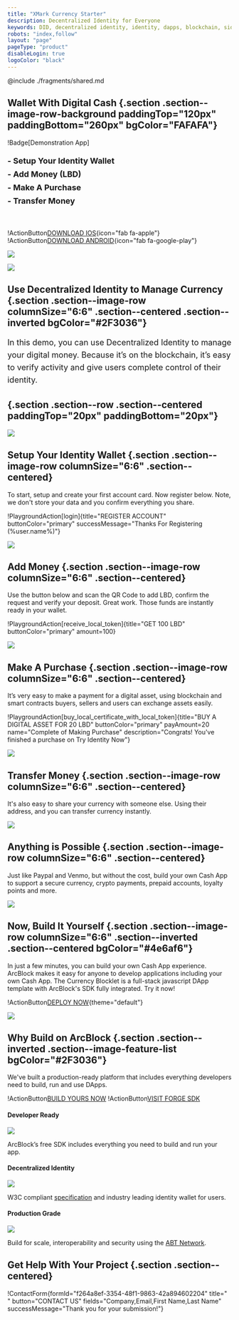 ```yaml
---
title: "XMark Currency Starter"
description: Decentralized Identity for Everyone
keywords: DID, decentralized identity, identity, dapps, blockchain, sidetree, cash app, abtdid, abt
robots: "index,follow"
layout: "page"
pageType: "product"
disableLogin: true
logoColor: "black"
---
```


@include ./fragments/shared.md

## Wallet With Digital Cash {.section .section--image-row-background paddingTop="120px" paddingBottom="260px" bgColor="FAFAFA"}

!Badge[Demonstration App]

<p style="font-size: 18px; line-height: 30px;">
<b>
- Setup Your Identity Wallet<br>
- Add Money (LBD)<br>
- Make A Purchase<br>
- Transfer Money<br><br>
</b>
</p>

!ActionButton[DOWNLOAD IOS](https://itunes.apple.com/app/id1460083542){icon="fab fa-apple"}
!ActionButton[DOWNLOAD ANDROID](https://play.google.com/store/apps/details?id=com.arcblock.wallet.app.product){icon="fab fa-google-play"}

![](./images/bg_blank.jpg)

![](./images/header-illustration-1.png)

## Use Decentralized Identity to Manage Currency {.section .section--image-row columnSize="6:6" .section--centered .section--inverted bgColor="#2F3036"}

<p style="font-size: 18px; line-height: 28px;">In this demo, you can use Decentralized Identity to manage your digital money. Because it’s on the blockchain, it’s easy to verify activity and give users complete control of their identity.</p>

## {.section .section--row .section--centered paddingTop="20px" paddingBottom="20px"}

![](./images/map_currency.png)

## Setup Your Identity Wallet {.section .section--image-row columnSize="6:6" .section--centered}

To start, setup and create your first account card. Now register below. Note, we don't store your data and you confirm everything you share.

!PlaygroundAction[login]{title="REGISTER ACCOUNT" buttonColor="primary" successMessage="Thanks For Registering (%user.name%)"}

![](./images/mobile-screen-1.png)

## Add Money {.section .section--image-row columnSize="6:6" .section--centered}

Use the button below and scan the QR Code to add LBD, confirm the request and verify your deposit. Great work. Those funds are instantly ready in your wallet.

!PlaygroundAction[receive_local_token]{title="GET 100 LBD" buttonColor="primary" amount=100}

![](./images/mobile-screen-2.png)

## Make A Purchase {.section .section--image-row columnSize="6:6" .section--centered}

It’s very easy to make a payment for a digital asset, using blockchain and smart contracts buyers, sellers and users can exchange assets easily.

!PlaygroundAction[buy_local_certificate_with_local_token]{title="BUY A DIGITAL ASSET FOR 20 LBD" buttonColor="primary" payAmount=20 name="Complete of Making Purchase" description="Congrats! You've finished a purchase on Try Identity Now"}

![](./images/mobile-screen-3.png)

## Transfer Money {.section .section--image-row columnSize="6:6" .section--centered}

It's also easy to share your currency with someone else. Using their address, and you can transfer currency instantly.

![](./images/mobile-screen-7.png)

## Anything is Possible {.section .section--image-row columnSize="6:6" .section--centered}

Just like Paypal and Venmo, but without the cost, build your own Cash App to support a secure currency, crypto payments, prepaid accounts, loyalty points and more.

![](./images/mobile-screen-sample.png)

## Now, Build It Yourself {.section .section--image-row columnSize="6:6" .section--inverted .section--centered bgColor="#4e6af6"}

In just a few minutes, you can build your own Cash App experience. ArcBlock makes it easy for anyone to develop applications including your own Cash App. The Currency Blocklet is a full-stack javascript DApp template with ArcBlock's SDK fully integrated. Try it now!

!ActionButton[DEPLOY NOW](https://blocklet.arcblock.io/blocklets/starter/forge-currency-starter){theme="default"}

![](./images/currency-blocklet.png)

## Why Build on ArcBlock {.section .section--inverted .section--image-feature-list bgColor="#2F3036"}

We've built a production-ready platform that includes everything developers need to build, run and use DApps.

!ActionButton[BUILD YOURS NOW](https://blocklet.arcblock.io/blocklets/starter/forge-currency-starter)
!ActionButton[VISIT FORGE SDK](https://www.arcblock.io/en/forge-sdk)

#### Developer Ready

![](./images/icons8-github.svg)

ArcBlock’s free SDK includes everything you need to build and run your app.

#### Decentralized Identity

![](./images/icons8-badge.svg)

W3C compliant [specification](https://arcblock.github.io/abt-did-spec/) and industry leading identity wallet for users.

#### Production Grade

![](./images/icons8-robot.svg)

Build for scale, interoperability and security using the [ABT Network](https://www.abtnetwork.io).

## Get Help With Your Project {.section .section--centered}

!ContactForm[](){formId="f264a8ef-3354-48f1-9863-42a894602204" title=" " button="CONTACT US" fields="Company,Email,First Name,Last Name" successMessage="Thank you for your submission!"}
